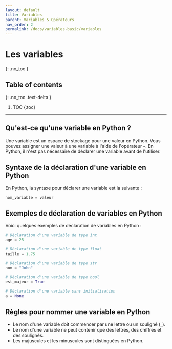 ```yaml
---
layout: default
title: Variables
parent: Variables & Opérateurs
nav_order: 2
permalink: /docs/variables-basic/variables
---
```


# Les variables
{: .no_toc }

## Table of contents
{: .no_toc .text-delta }

1. TOC
{:toc}

---

## Qu'est-ce qu'une variable en Python ?
Une variable est un espace de stockage pour une valeur en Python. Vous pouvez assigner une valeur à une variable à l'aide de l'opérateur `=`. En Python, il n'est pas nécessaire de déclarer une variable avant de l'utiliser.

## Syntaxe de la déclaration d'une variable en Python
En Python, la syntaxe pour déclarer une variable est la suivante :
```python
nom_variable = valeur
```

## Exemples de déclaration de variables en Python
Voici quelques exemples de déclaration de variables en Python :
```python
# Déclaration d'une variable de type int
age = 25

# Déclaration d'une variable de type float
taille = 1.75

# Déclaration d'une variable de type str
nom = "John"

# Déclaration d'une variable de type bool
est_majeur = True

# Déclaration d'une variable sans initialisation
a = None
```

## Règles pour nommer une variable en Python
- Le nom d'une variable doit commencer par une lettre ou un souligné (_).
- Le nom d'une variable ne peut contenir que des lettres, des chiffres et des soulignés.
- Les majuscules et les minuscules sont distinguées en Python.
